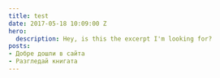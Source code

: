 ```yaml
---
title: test
date: 2017-05-18 10:09:00 Z
hero:
  description: Hey, is this the excerpt I'm looking for?
posts:
- Добре дошли в сайта
- Разгледай книгата
---
```


